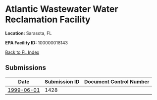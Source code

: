 # Atlantic Wastewater Water Reclamation Facility

**Location:** Sarasota, FL

**EPA Facility ID:** 100000018143

[Back to FL Index](../../index.md)

## Submissions

| Date | Submission ID | Document Control Number |
|------|--------------|-------------------------|
| [1999-06-01](submissions/1428.md) | 1428 |  |
